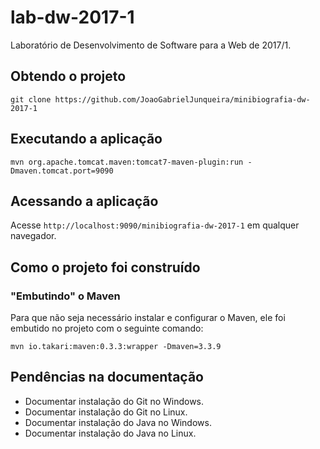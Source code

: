 # lab-dw-2017-1
Laboratório de Desenvolvimento de Software para a Web de 2017/1.

## Obtendo o projeto

`git clone https://github.com/JoaoGabrielJunqueira/minibiografia-dw-2017-1`

## Executando a aplicação

`mvn org.apache.tomcat.maven:tomcat7-maven-plugin:run -Dmaven.tomcat.port=9090`

## Acessando a aplicação

Acesse `http://localhost:9090/minibiografia-dw-2017-1` em qualquer navegador.

## Como o projeto foi construído

### "Embutindo" o Maven

Para que não seja necessário instalar e configurar o Maven, ele foi embutido no projeto com o seguinte comando:

`mvn io.takari:maven:0.3.3:wrapper -Dmaven=3.3.9`

## Pendências na documentação

* Documentar instalação do Git no Windows.
* Documentar instalação do Git no Linux.
* Documentar instalação do Java no Windows.
* Documentar instalação do Java no Linux.
